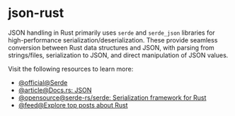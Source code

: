# json-rust

JSON handling in Rust primarily uses `serde` and `serde_json` libraries for high-performance serialization/deserialization. These provide seamless conversion between Rust data structures and JSON, with parsing from strings/files, serialization to JSON, and direct manipulation of JSON values.

Visit the following resources to learn more:

- [@official@Serde](https://serde.rs/)
- [@article@Docs.rs: JSON](https://docs.rs/json/latest/json/)
- [@opensource@serde-rs/serde: Serialization framework for Rust](https://github.com/serde-rs/serde)
- [@feed@Explore top posts about Rust](https://app.daily.dev/tags/rust?ref=roadmapsh)